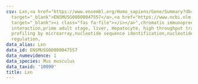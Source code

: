 ```yaml
---
csv: Lxn,<a href="https://www.ensembl.org/Homo_sapiens/Gene/Summary?db=core;g=ENSMUSG00000047557"
  target="_blank">ENSMUSG00000047557</a>,<a href="https://www.ncbi.nlm.nih.gov/pubmed/23834426"
  target="_blank"><i class="fas fa-file"></i></a>",chromatin immunoprecipitation assay,direct
  interaction,prime adult stage, liver, Hepatocyte, high throughput transcription
  profiling by microarray,nucleotide sequence identification,nucleotide sequence identification,transcriptional
  regulation,
data_alias: Lxn
data_id: ENSMUSG00000047557
data_numevidence: 1
data_species: Mus musculus
data_taxid: '10090'
title: Lxn
---
```

